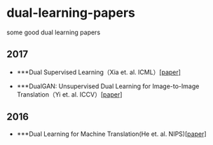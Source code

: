 # dual-learning-papers

some good dual learning papers 


## 2017

* ***Dual Supervised Learning（Xia et. al.   ICML）[[paper]](https://arxiv.org/pdf/1707.00415)

* ***DualGAN: Unsupervised Dual Learning for Image-to-Image Translation（Yi et. al.   ICCV）[[paper]](http://openaccess.thecvf.com/content_ICCV_2017/papers/Yi_DualGAN_Unsupervised_Dual_ICCV_2017_paper.pdf)

## 2016

* ***Dual Learning for Machine Translation(He et. al.   NIPS)[[paper]](http://papers.nips.cc/paper/6469-dual-learning-for-machine-translation.pdf)
